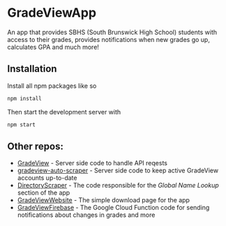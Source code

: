 # GradeViewApp
An app that provides SBHS (South Brunswick High School) students with access to their grades, provides notifications when new grades go up, calculates GPA and much more!

## Installation
Install all npm packages like so
```bash
npm install
```
Then start the development server with
```bash
npm start
```

## Other repos:
- [GradeView](https://github.com/KihtrakRaknas/GradeView) - Server side code to handle API reqests
- [gradeview-auto-scraper](https://github.com/KihtrakRaknas/gradeview-auto-scraper) - Server side code to keep active GradeView accounts up-to-date
- [DirectoryScraper](https://github.com/KihtrakRaknas/DirectoryScraper/) - The code responsible for the *Global Name Lookup* section of the app
- [GradeViewWebsite](https://github.com/KihtrakRaknas/GradeViewWebsite) - The simple download page for the app
- [GradeViewFirebase](https://github.com/KihtrakRaknas/GradeViewFirebase) - The Google Cloud Function code for sending notifications about changes in grades and more

